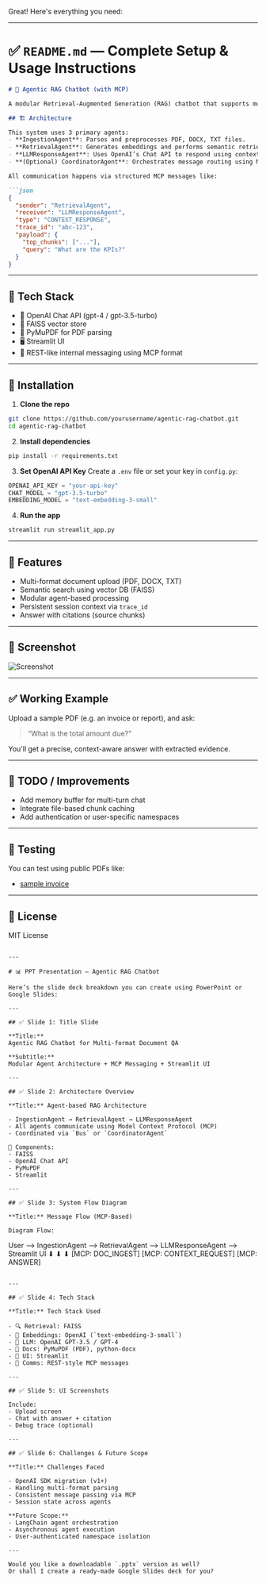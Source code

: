 Great! Here's everything you need:

---

# ✅ `README.md` — Complete Setup & Usage Instructions

````markdown
# 🧠 Agentic RAG Chatbot (with MCP)

A modular Retrieval-Augmented Generation (RAG) chatbot that supports multi-format document QA using agent-based architecture and REST-style Model Context Protocol (MCP) message passing.

## 🏗️ Architecture

This system uses 3 primary agents:
- **IngestionAgent**: Parses and preprocesses PDF, DOCX, TXT files.
- **RetrievalAgent**: Generates embeddings and performs semantic retrieval using FAISS.
- **LLMResponseAgent**: Uses OpenAI’s Chat API to respond using contextual chunks.
- **(Optional) CoordinatorAgent**: Orchestrates message routing using MCP-style messages.

All communication happens via structured MCP messages like:

```json
{
  "sender": "RetrievalAgent",
  "receiver": "LLMResponseAgent",
  "type": "CONTEXT_RESPONSE",
  "trace_id": "abc-123",
  "payload": {
    "top_chunks": ["..."],
    "query": "What are the KPIs?"
  }
}
````

---

## 🧰 Tech Stack

* 🧠 OpenAI Chat API (gpt-4 / gpt-3.5-turbo)
* 🧲 FAISS vector store
* 📎 PyMuPDF for PDF parsing
* 🖥️ Streamlit UI
* 📡 REST-like internal messaging using MCP format

---

## 🚀 Installation

1. **Clone the repo**

```bash
git clone https://github.com/yourusername/agentic-rag-chatbot.git
cd agentic-rag-chatbot
```

2. **Install dependencies**

```bash
pip install -r requirements.txt
```

3. **Set OpenAI API Key**
   Create a `.env` file or set your key in `config.py`:

```python
OPENAI_API_KEY = "your-api-key"
CHAT_MODEL = "gpt-3.5-turbo"
EMBEDDING_MODEL = "text-embedding-3-small"
```

4. **Run the app**

```bash
streamlit run streamlit_app.py
```

---

## 📎 Features

* Multi-format document upload (PDF, DOCX, TXT)
* Semantic search using vector DB (FAISS)
* Modular agent-based processing
* Persistent session context via `trace_id`
* Answer with citations (source chunks)

---

## 📸 Screenshot

![Screenshot](screenshots/app_ui.png)

---

## ✅ Working Example

Upload a sample PDF (e.g. an invoice or report), and ask:

> “What is the total amount due?”

You'll get a precise, context-aware answer with extracted evidence.

---

## 📌 TODO / Improvements

* Add memory buffer for multi-turn chat
* Integrate file-based chunk caching
* Add authentication or user-specific namespaces

---

## 🧪 Testing

You can test using public PDFs like:

* [sample invoice](https://www.w3.org/WAI/ER/tests/xhtml/testfiles/resources/pdf/dummy.pdf)

---

## 📄 License

MIT License

```

---

# 📊 PPT Presentation — Agentic RAG Chatbot

Here’s the slide deck breakdown you can create using PowerPoint or Google Slides:

---

## ✅ Slide 1: Title Slide

**Title:**  
Agentic RAG Chatbot for Multi-format Document QA

**Subtitle:**  
Modular Agent Architecture + MCP Messaging + Streamlit UI

---

## ✅ Slide 2: Architecture Overview

**Title:** Agent-based RAG Architecture

- IngestionAgent → RetrievalAgent → LLMResponseAgent
- All agents communicate using Model Context Protocol (MCP)
- Coordinated via `Bus` or `CoordinatorAgent`

🧱 Components:
- FAISS
- OpenAI Chat API
- PyMuPDF
- Streamlit

---

## ✅ Slide 3: System Flow Diagram

**Title:** Message Flow (MCP-Based)

Diagram Flow:
```

User ⟶ IngestionAgent ⟶ RetrievalAgent ⟶ LLMResponseAgent ⟶ Streamlit UI
⬇                       ⬇                  ⬇
\[MCP: DOC\_INGEST]     \[MCP: CONTEXT\_REQUEST] \[MCP: ANSWER]

```

---

## ✅ Slide 4: Tech Stack

**Title:** Tech Stack Used

- 🔍 Retrieval: FAISS
- 🤖 Embeddings: OpenAI (`text-embedding-3-small`)
- 🧠 LLM: OpenAI GPT-3.5 / GPT-4
- 📂 Docs: PyMuPDF (PDF), python-docx
- 🧪 UI: Streamlit
- 💬 Comms: REST-style MCP messages

---

## ✅ Slide 5: UI Screenshots

Include:
- Upload screen
- Chat with answer + citation
- Debug trace (optional)

---

## ✅ Slide 6: Challenges & Future Scope

**Title:** Challenges Faced

- OpenAI SDK migration (v1+)
- Handling multi-format parsing
- Consistent message passing via MCP
- Session state across agents

**Future Scope:**
- LangChain agent orchestration
- Asynchronous agent execution
- User-authenticated namespace isolation

---

Would you like a downloadable `.pptx` version as well?  
Or shall I create a ready-made Google Slides deck for you?
```
